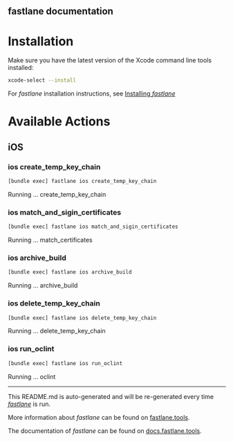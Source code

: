 fastlane documentation
----

# Installation

Make sure you have the latest version of the Xcode command line tools installed:

```sh
xcode-select --install
```

For _fastlane_ installation instructions, see [Installing _fastlane_](https://docs.fastlane.tools/#installing-fastlane)

# Available Actions

## iOS

### ios create_temp_key_chain

```sh
[bundle exec] fastlane ios create_temp_key_chain
```

Running ... create_temp_key_chain

### ios match_and_sigin_certificates

```sh
[bundle exec] fastlane ios match_and_sigin_certificates
```

Running ... match_certificates

### ios archive_build

```sh
[bundle exec] fastlane ios archive_build
```

Running ... archive_build

### ios delete_temp_key_chain

```sh
[bundle exec] fastlane ios delete_temp_key_chain
```

Running ... delete_temp_key_chain

### ios run_oclint

```sh
[bundle exec] fastlane ios run_oclint
```

Running ... oclint

----

This README.md is auto-generated and will be re-generated every time [_fastlane_](https://fastlane.tools) is run.

More information about _fastlane_ can be found on [fastlane.tools](https://fastlane.tools).

The documentation of _fastlane_ can be found on [docs.fastlane.tools](https://docs.fastlane.tools).
